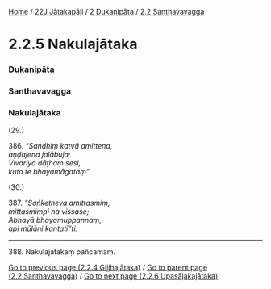 
[Home](/) / [22J Jātakapāḷi](../../../22J.md) / [2 Dukanipāta](../../2.md) / [2.2 Santhavavagga](../2.2.md)

# 2.2.5 Nakulajātaka

### Dukanipāta

### Santhavavagga

### Nakulajātaka

(29.)

386\. _“Sandhiṃ katvā amittena,_  
_aṇḍajena jalābuja;_  
_Vivariya dāṭhaṃ sesi,_  
_kuto te bhayamāgataṃ”._  


(30.)

387\. _“Saṅketheva amittasmiṃ,_  
_mittasmimpi na vissase;_  
_Abhayā bhayamuppannaṃ,_  
_api mūlāni kantatī”ti._  


---

388\. Nakulajātakaṃ pañcamaṃ.



[Go to previous page (2.2.4 Gijjhajātaka)](2.2.4.md) / [Go to parent page (2.2 Santhavavagga)](../2.2.md) / [Go to next page (2.2.6 Upasāḷakajātaka)](2.2.6.md)


